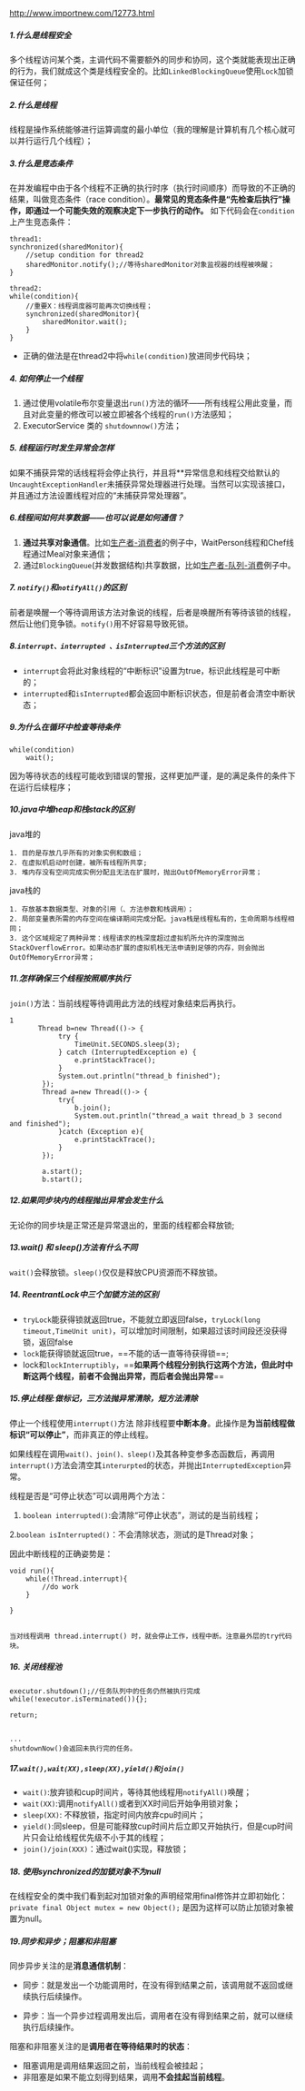 http://www.importnew.com/12773.html

##### 1.什么是线程安全
多个线程访问某个类，主调代码不需要额外的同步和协同，这个类就能表现出正确的行为，我们就成这个类是线程安全的。比如`LinkedBlockingQueue`使用`Lock`加锁保证任何；

##### 2.什么是线程
线程是操作系统能够进行运算调度的最小单位（我的理解是计算机有几个核心就可以并行运行几个线程）；

##### 3.什么是竞态条件
在并发编程中由于各个线程不正确的执行时序（执行时间顺序）而导致的不正确的结果，叫做竞态条件（race condition）。**最常见的竞态条件是“先检查后执行”操作，即通过一个可能失效的观察决定下一步执行的动作。** 如下代码会在`condition`上产生竞态条件：
```
thread1:
synchronized(sharedMonitor){
    //setup condition for thread2
    sharedMonitor.notify();//等待sharedMonitor对象监视器的线程被唤醒；
}

thread2:
while(condition){
    //重要X：线程调度器可能再次切换线程；
    synchronized(sharedMonitor){
        sharedMonitor.wait();
    }
}

```
- 正确的做法是在thread2中将`while(condition)`放进同步代码块；

##### 4. 如何停止一个线程
1. 通过使用volatile布尔变量退出`run()`方法的循环——所有线程公用此变量，而且对此变量的修改可以被立即被各个线程的`run()`方法感知；
2. ExecutorService 类的 `shutdownnow()`方法；

##### 5. 线程运行时发生异常会怎样
如果不捕获异常的话线程将会停止执行，并且将**异常信息和线程交给默认的`UncaughtExceptionHandler`未捕获异常处理器进行处理。当然可以实现该接口，并且通过方法设置线程对应的“未捕获异常处理器”。

##### 6.线程间如何共享数据——也可以说是如何通信？
1. **通过共享对象通信**。比如[生产者-消费者](http://note.youdao.com/noteshare?id=7c5ab08c06e9e74db0f29a5ebd42f6d3&sub=e8dd465903cfee22a264e3e0ab04da8a)的例子中，WaitPerson线程和Chef线程通过Meal对象来通信；
2. 通过`BlockingQueue`(并发数据结构)共享数据，比如[生产者-队列-消费]()例子中。

##### 7. `notify()`和`notifyAll()`的区别
前者是唤醒一个等待调用该方法对象说的线程，后者是唤醒所有等待该锁的线程，然后让他们竞争锁。`notify()`用不好容易导致死锁。

##### 8.` interrupt、interrupted 、isInterrupted `三个方法的区别
- `interrupt`会将此对象线程的“中断标识”设置为true，标识此线程是可中断的；
- `interrupted`和`isInterrupted`都会返回中断标识状态，但是前者会清空中断状态；

##### 9.为什么在循环中检查等待条件
```
while(condition)
    wait();
```
因为等待状态的线程可能收到错误的警报，这样更加严谨，是的满足条件的条件下在运行后续程序；

##### 10.java中堆heap和栈stack的区别
java堆的

    1. 目的是存放几乎所有的对象实例和数组；
    2. 在虚拟机启动时创建，被所有线程所共享;
    3. 堆内存没有空间完成实例分配且无法在扩展时，抛出OutOfMemoryError异常；
    
java栈的

    1. 存放基本数据类型、对象的引用（、方法参数和栈调用）；
    2. 局部变量表所需的内存空间在编译期间完成分配。java栈是线程私有的，生命周期与线程相同；
    3. 这个区域规定了两种异常：线程请求的栈深度超过虚拟机所允许的深度抛出StackOverflowError。如果动态扩展的虚拟机栈无法申请到足够的内存，则会抛出OutOfMemoryError异常；

##### 11.怎样确保三个线程按照顺序执行
`join()`方法：当前线程等待调用此方法的线程对象结束后再执行。

```
1
       Thread b=new Thread(()-> {
            try {
                TimeUnit.SECONDS.sleep(3);
            } catch (InterruptedException e) {
                e.printStackTrace();
            }
            System.out.println("thread_b finished");
        });
        Thread a=new Thread(()-> {
            try{
                b.join();
                System.out.println("thread_a wait thread_b 3 second and finished");
            }catch (Exception e){
                e.printStackTrace();
            }
        });

        a.start();
        b.start();
```

##### 12.如果同步块内的线程抛出异常会发生什么
无论你的同步块是正常还是异常退出的，里面的线程都会释放锁;

##### 13.wait() 和 sleep()方法有什么不同
`wait()`会释放锁。`sleep()`仅仅是释放CPU资源而不释放锁。

##### 14. ReentrantLock中三个加锁方法的区别
- `tryLock`能获得锁就返回true，不能就立即返回false，`tryLock(long timeout,TimeUnit unit)`，可以增加时间限制，如果超过该时间段还没获得锁，返回false
- `lock`能获得锁就返回true，==不能的话一直等待获得锁==;
- lock和`lockInterruptibly`，==**如果两个线程分别执行这两个方法，但此时中断这两个线程，前者不会抛出异常，而后者会抛出异常**==


##### 15.停止线程:做标记，三方法抛异常清除，短方法清除

停止一个线程使用`interrupt()`方法
除非线程要**中断本身**。此操作是**为当前线程做标识“可以停止”**，而非真正的停止线程。

如果线程在调用`wait()、join()、sleep()`及其各种变参多态函数后，再调用`interrupt()`方法会清空其`interurpted`的状态，并抛出`InterruptedException`异常。

线程是否是“可停止状态”可以调用两个方法：
1. `boolean interrupted()`:会清除“可停止状态”，测试的是当前线程；

2.`boolean isInterrupted()`：不会清除状态，测试的是Thread对象；

因此中断线程的正确姿势是：

```
void run(){
    while(!Thread.interrupt){
        //do work
    }
    
}


当对线程调用 thread.interrupt() 时，就会停止工作，线程中断。注意最外层的try代码块。

```

##### 16. 关闭线程池

```
executor.shutdown();//任务队列中的任务仍然被执行完成
while(!executor.isTerminated()){};

return;


...
shutdownNow()会返回未执行完的任务。

```

##### 17.`wait(),wait(XX),sleep(XX),yield()和join()`

- `wait()`:放弃锁和cup时间片，等待其他线程用`notifyAll()`唤醒；
- `wait(XX)`:调用`notifyAll()`或者到XX时间后开始争用锁对象；
- `sleep(XX)`: 不释放锁，指定时间内放弃cpu时间片；
- `yield()`:同sleep，但是可能释放cup时间片后立即又开始执行，但是cup时间片只会让给线程优先级不小于其的线程；
- `join()/join(XXX)`：通过wait()实现，释放锁；

##### 18. 使用synchronized的加锁对象不为null

在线程安全的类中我们看到起对加锁对象的声明经常用final修饰并立即初始化：
`private final Object mutex = new Object();`
是因为这样可以防止加锁对象被置为null。


##### 19.同步和异步；阻塞和非阻塞

同步异步关注的是**消息通信机制**：

- 同步：就是发出一个功能调用时，在没有得到结果之前，该调用就不返回或继续执行后续操作。

- 异步：当一个异步过程调用发出后，调用者在没有得到结果之前，就可以继续执行后续操作。

阻塞和非阻塞关注的是**调用者在等待结果时的状态**：

- 阻塞调用是调用结果返回之前，当前线程会被挂起；
- 非阻塞是如果不能立刻得到结果，调用**不会挂起当前线程**。


